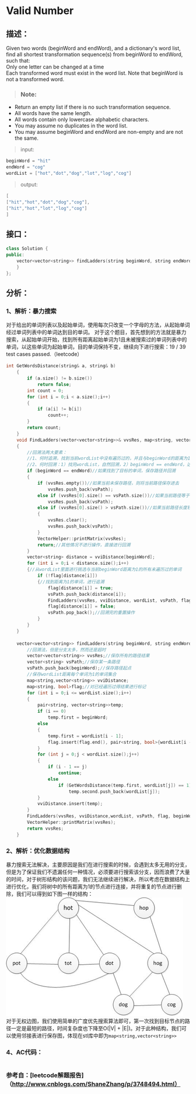 #  Valid Number
## 描述：
Given two words (beginWord and endWord), and a dictionary's word list, find all shortest transformation sequence(s) from beginWord to endWord, such that:  
Only one letter can be changed at a time  
Each transformed word must exist in the word list. Note that beginWord is not a transformed word.
>### Note:
* Return an empty list if there is no such transformation sequence.
* All words have the same length.
* All words contain only lowercase alphabetic characters.
* You may assume no duplicates in the word list.
* You may assume beginWord and endWord are non-empty and are not the same.
>input:
```C++
beginWord = "hit"
endWord = "cog"
wordList = ["hot","dot","dog","lot","log","cog"]
```
>output:
```C++
[
["hit","hot","dot","dog","cog"],
["hit","hot","lot","log","cog"]
]
```
## 接口：
```C++
class Solution {
public:
    vector<vector<string>> findLadders(string beginWord, string endWord, vector<string>& wordList) {
    }
};
```
## 分析：
### 1、解析：暴力搜索
对于给出的单词列表以及起始单词，使用每次只改变一个字母的方法，从起始单词经过单词列表中的单词达到目的单词。
对于这个题目，首先想到的方法就是暴力搜索，从起始单词开始，找到所有距离起始单词为1且未被搜索过的单词列表中的单词，以这些单词为起始单词，目的单词保持不变，继续向下进行搜索：19 / 39 test cases passed.（leetcode）
```C++
int GetWordsDistance(string& a, string& b)
	{
		if (a.size() != b.size())
			return false;
		int count = 0;
		for (int i = 0;i < a.size();i++)
		{
			if (a[i] != b[i])
				count++;
		}
		return count;
	}
	void FindLadders(vector<vector<string>>& vvsRes, map<string, vector<string>>& vviDistance, vector<string>& wordList, vector<string>& vsPath, map<string, bool>& flag, string beginWord, string endWord)
	{
		//回溯法两大要素：
		//1、何时追溯，找到当前wordList中没有遍历过的，并且与beginWord的距离为1（仅需改变一个字母即可变成beginWord）的单词，并压入路径中，追溯
		//2、何时回溯：1）找完wordList，自然回溯，2）beginWord == endWord，达到目的地，保存路径，回溯
		if (beginWord == endWord)//如果找到了目标的单词，保存路径并回溯
		{
			if (vvsRes.empty())//如果当前未保存路径，则将当前路径保存进去
				vvsRes.push_back(vsPath);
			else if (vvsRes[0].size() == vsPath.size())//如果当前路径等于已经保存的路径长度，则保存当前路径
				vvsRes.push_back(vsPath);
			else if (vvsRes[0].size() > vsPath.size())//如果当前路径长度较小，清空已经保存的路径集合，重新保存
			{
				vvsRes.clear();
				vvsRes.push_back(vsPath);
			}
			VectorHelper::printMatrix(vvsRes);
			return;//其他情况不进行操作，直接进行回溯
		}
		vector<string> distance = vviDistance[beginWord];
		for (int i = 0;i < distance.size();i++)
		{//从wordList里面进行挑选与当前beginWord距离为1的所有未遍历过的单词
			if (!flag[distance[i]])
			{//找到距离为1的单词，进行追溯
				flag[distance[i]] = true;
				vsPath.push_back(distance[i]); 
				FindLadders(vvsRes, vviDistance, wordList, vsPath, flag, distance[i], endWord);//追溯
				flag[distance[i]] = false;
				vsPath.pop_back();//回溯完的重置操作
			}
		}
	}

	vector<vector<string>> findLadders(string beginWord, string endWord, vector<string>& wordList) {
		//回溯法，但是分支太多，然而还是超时
		vector<vector<string>> vvsRes;//保存所有的路径结果
		vector<string> vsPath;//保存某一条路径
		vsPath.push_back(beginWord);//保存路径起点
		//保存wordList距离每个单词为1的单词集合
		map<string,vector<string>> vviDistance;
		map<string, bool>flag;//对已经遍历过得结果进行标记
		for (int i = 0;i <= wordList.size();i++)
		{
			pair<string, vector<string>>temp;
			if (i == 0)
				temp.first = beginWord;
			else
			{
				temp.first = wordList[i - 1];
				flag.insert(flag.end(), pair<string, bool>{wordList[i - 1], false});
			}
			for (int j = 0;j < wordList.size();j++)
			{
				if (i - 1 == j)
					continue;
				else
					if (GetWordsDistance(temp.first, wordList[j]) == 1)
						temp.second.push_back(wordList[j]);
			}
			vviDistance.insert(temp);
		}
		FindLadders(vvsRes, vviDistance,wordList, vsPath, flag, beginWord, endWord);
		VectorHelper::printMatrix(vvsRes);
		return vvsRes;
	}
```
### 2、解析：优化数据结构
   暴力搜索无法解决，主要原因是我们在进行搜索的时候，会遇到太多无用的分支，但是为了保证我们不遗漏任何一种情况，必须要进行搜索该分支，因而浪费了大量的时间，对于树形结构的该问题，我们无法继续进行解决，所以考虑在数据结构上进行优化，我们将树中的所有距离为1的节点进行连接，并将重复的节点进行删除，我们可以得到如下图一样的结构：
![图1](https://github.com/cbhust8025/primary-algorithm/blob/master/LeetCode/ValuableHP/JpgSave/126_1.jpg)  
   对于无权边图，我们使用简单的广度优先搜索算法即可，第一次找到目标节点的路径一定是最短的路径，时间复杂度也下降至O(|V| + |E|)。对于此种结构，我们可以使用邻接表进行保存图，体现在stl库中即为```map<string,vector<string>>```
### 4、AC代码：
```C++

```
### 参考自：[leetcode解题报告]（http://www.cnblogs.com/ShaneZhang/p/3748494.html）
